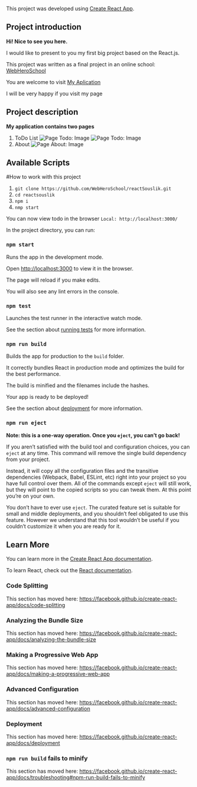 
This project was developed using [Create React App](https://github.com/facebook/create-react-app).

## Project introduction

**Hi!   Nice to see you here.**
  
I would like to present to you my first big project based on the React.js.
  
This project was written as a final project in an online school: [WebHeroSchool](https://webheroschool.ru/)

You are welcome to visit [My Aplication](https://reactsouslik-razztmdrnu.now.sh/)
    
I will be very happy if you visit my page
## Project description

 **My application contains two pages**
 
 1. ToDo List
 ![Page Todo: Image](https://yadi.sk/i/BWGgzHxLlYl--w)
 ![Page Todo: Image](https://yadi.sk/i/oLjFk_CqIFoyDA)
 2. About 
 ![Page About: Image](https://yadi.sk/i/NLkH_9lgRHCODA)
 
## Available Scripts

  
#How to work with this project

1. `git clone https://github.com/WebHeroSchool/reactSouslik.git`
2. `cd reactsouslik`
3. `npm i`
4. `nmp start`

You can now view todo in the browser
`Local: http://localhost:3000/`

In the project directory, you can run:

  

### `npm start`
  

Runs the app in the development mode.<br>

Open [http://localhost:3000](http://localhost:3000) to view it in the browser.

  

The page will reload if you make edits.<br>

You will also see any lint errors in the console.

  

### `npm test`

  

Launches the test runner in the interactive watch mode.<br>

See the section about [running tests](https://facebook.github.io/create-react-app/docs/running-tests) for more information.

  

### `npm run build`

  

Builds the app for production to the `build` folder.<br>

It correctly bundles React in production mode and optimizes the build for the best performance.

  

The build is minified and the filenames include the hashes.<br>

Your app is ready to be deployed!

  

See the section about [deployment](https://facebook.github.io/create-react-app/docs/deployment) for more information.

  

### `npm run eject`

  

**Note: this is a one-way operation. Once you `eject`, you can’t go back!**

  

If you aren’t satisfied with the build tool and configuration choices, you can `eject` at any time. This command will remove the single build dependency from your project.

  

Instead, it will copy all the configuration files and the transitive dependencies (Webpack, Babel, ESLint, etc) right into your project so you have full control over them. All of the commands except `eject` will still work, but they will point to the copied scripts so you can tweak them. At this point you’re on your own.

  

You don’t have to ever use `eject`. The curated feature set is suitable for small and middle deployments, and you shouldn’t feel obligated to use this feature. However we understand that this tool wouldn’t be useful if you couldn’t customize it when you are ready for it.

  

## Learn More

  

You can learn more in the [Create React App documentation](https://facebook.github.io/create-react-app/docs/getting-started).

  

To learn React, check out the [React documentation](https://reactjs.org/).

  

### Code Splitting

  

This section has moved here: https://facebook.github.io/create-react-app/docs/code-splitting

  

### Analyzing the Bundle Size

  

This section has moved here: https://facebook.github.io/create-react-app/docs/analyzing-the-bundle-size

  

### Making a Progressive Web App

  

This section has moved here: https://facebook.github.io/create-react-app/docs/making-a-progressive-web-app

  

### Advanced Configuration

  

This section has moved here: https://facebook.github.io/create-react-app/docs/advanced-configuration

  

### Deployment

  

This section has moved here: https://facebook.github.io/create-react-app/docs/deployment

  

### `npm run build` fails to minify

  

This section has moved here: https://facebook.github.io/create-react-app/docs/troubleshooting#npm-run-build-fails-to-minify